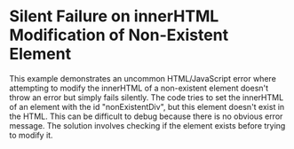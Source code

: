 # Silent Failure on innerHTML Modification of Non-Existent Element
This example demonstrates an uncommon HTML/JavaScript error where attempting to modify the innerHTML of a non-existent element doesn't throw an error but simply fails silently. The code tries to set the innerHTML of an element with the id "nonExistentDiv", but this element doesn't exist in the HTML.  This can be difficult to debug because there is no obvious error message.  The solution involves checking if the element exists before trying to modify it.